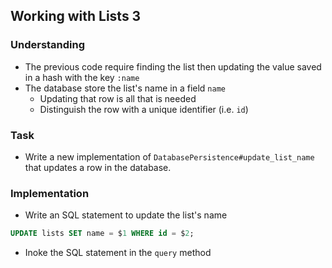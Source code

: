 ## Working with Lists 3

### Understanding
- The previous code require finding the list then updating the value saved in a hash with the key `:name`
- The database store the list's name in a field `name`
  + Updating that row is all that is needed
  + Distinguish the row with a unique identifier (i.e. `id`)

### Task
- Write a new implementation of `DatabasePersistence#update_list_name` that updates a row in the database.

### Implementation
- Write an SQL statement to update the list's name
```sql
UPDATE lists SET name = $1 WHERE id = $2;
```
- Inoke the SQL statement in the `query` method
